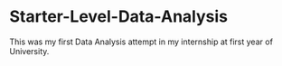 # Starter-Level-Data-Analysis
This was my first Data Analysis attempt in my internship at first year of University.

